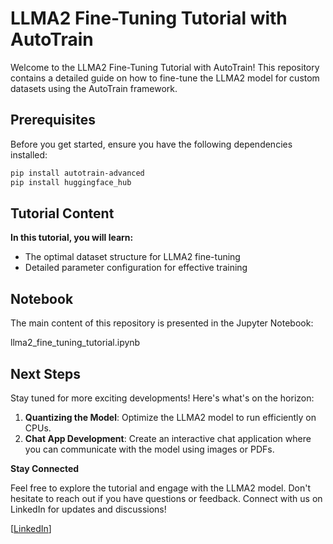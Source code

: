# LLMA2 Fine-Tuning Tutorial with AutoTrain

Welcome to the LLMA2 Fine-Tuning Tutorial with AutoTrain! This repository contains a detailed guide on how to fine-tune the LLMA2 model for custom datasets using the AutoTrain framework.

## Prerequisites

Before you get started, ensure you have the following dependencies installed:

```bash
pip install autotrain-advanced
pip install huggingface_hub
```
## Tutorial Content
**In this tutorial, you will learn:**

- The optimal dataset structure for LLMA2 fine-tuning
- Detailed parameter configuration for effective training
## Notebook
The main content of this repository is presented in the Jupyter Notebook:

llma2_fine_tuning_tutorial.ipynb

## Next Steps
Stay tuned for more exciting developments! Here's what's on the horizon:

1. **Quantizing the Model**: Optimize the LLMA2 model to run efficiently on CPUs.
2. **Chat App Development**: Create an interactive chat application where you can communicate with the model using images or PDFs.

**Stay Connected**


Feel free to explore the tutorial and engage with the LLMA2 model. Don't hesitate to reach out if you have questions or feedback. Connect with us on LinkedIn for updates and discussions!

[[LinkedIn](https://www.linkedin.com/in/sif-eddine-boudjellal/)]
